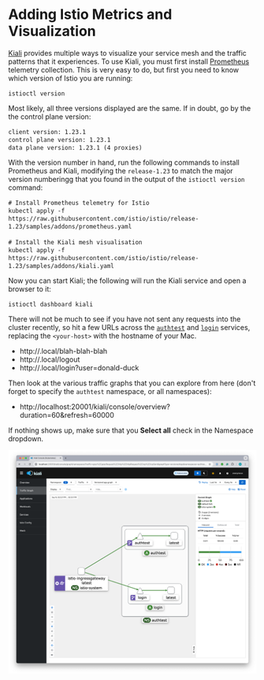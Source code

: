 # Adding Istio Metrics and Visualization

[Kiali](https://istio.io/latest/docs/ops/integrations/kiali/) provides multiple ways to visualize your service
mesh and the traffic patterns that it experiences. To use Kiali, you must first install [Prometheus](https://istio.io/latest/docs/ops/integrations/prometheus/)
telemetry collection. This is very easy to do, but first you need to know which version of Istio you are running:

```shell
istioctl version
```

Most likely, all three versions displayed are the same. If in doubt, go by the the control plane version:

```text
client version: 1.23.1
control plane version: 1.23.1
data plane version: 1.23.1 (4 proxies)
```

With the version number in hand, run the following commands to install Prometheus and Kiali, modifying the `release-1.23`
to match the major version numberingg that you found in the output of the `istioctl version` command:

```shell
# Install Prometheus telemetry for Istio
kubectl apply -f https://raw.githubusercontent.com/istio/istio/release-1.23/samples/addons/prometheus.yaml

# Install the Kiali mesh visualisation
kubectl apply -f https://raw.githubusercontent.com/istio/istio/release-1.23/samples/addons/kiali.yaml
```

Now you can start Kiali; the following will run the Kiali service and open a browser to it:

```shell
istioctl dashboard kiali
```

There will not be much to see if you have not sent any requests into the cluster recently, so hit a few URLs across
the [`authtest`](../authtest) and [`login`](../login) services, replacing the `<your-host>` with the hostname of your Mac.

* http://<your-host>.local/blah-blah-blah
* http://<your-host>.local/logout
* http://<your-host>.local/login?user=donald-duck

Then look at the various traffic graphs that you can explore from here (don't forget to specify the `authtest` 
namespace, or all namespaces): 

* http://localhost:20001/kiali/console/overview?duration=60&refresh=60000

If nothing shows up, make sure that you **Select all** check in the Namespace dropdown.

![Kiali service mesh visualization](kiali.png)

